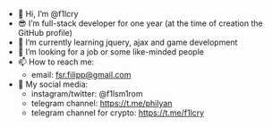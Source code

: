 - 👋 Hi, I’m @f1lcry
- 😎 I’m full-stack developer for one year (at the time of creation the GitHub profile)
- 🌱 I’m currently learning jquery, ajax and game development
- 💪 I’m looking for a job or some like-minded people
- 📫 How to reach me:
  - email: fsr.filipp@gmail.com
- 📱 My social media:
  - instagram/twitter: @f1lsm1rom
  - telegram channel: https://t.me/philyan
  - telegram channel for crypto: https://t.me/f1lcry

<!---
f1lcry/f1lcry is a ✨ special ✨ repository because its `README.md` (this file) appears on your GitHub profile.
You can click the Preview link to take a look at your changes.
--->

